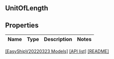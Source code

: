 ## UnitOfLength

## Properties

Name | Type | Description | Notes
------------ | ------------- | ------------- | -------------

[[EasyShipV20220323 Models]](../) [[API list]](../../Api) [[README]](../../../README.md)
